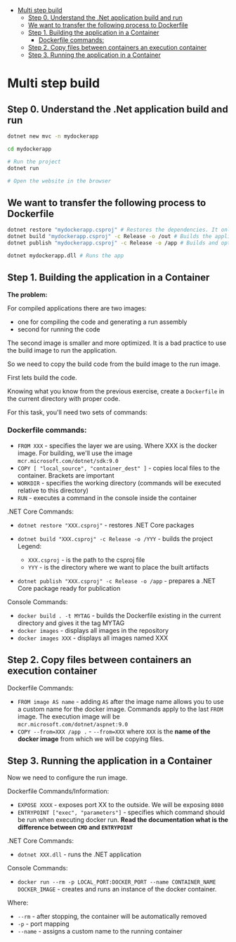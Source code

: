 - [Multi step build](#multi-step-build)
  - [Step 0. Understand the .Net application build and run](#step-0-understand-the-net-application-build-and-run)
  - [We want to transfer the following process to Dockerfile](#we-want-to-transfer-the-following-process-to-dockerfile)
  - [Step 1. Building the application in a Container](#step-1-building-the-application-in-a-container)
    - [Dockerfile commands:](#dockerfile-commands)
  - [Step 2. Copy files between containers an execution container](#step-2-copy-files-between-containers-an-execution-container)
  - [Step 3. Running the application in a Container](#step-3-running-the-application-in-a-container)

# Multi step build

## Step 0. Understand the .Net application build and run

```bash
dotnet new mvc -n mydockerapp

cd mydockerapp

# Run the project
dotnet run

# Open the website in the browser
```

## We want to transfer the following process to Dockerfile

```bash
dotnet restore "mydockerapp.csproj" # Restores the dependencies. It only need the *.csproj file
dotnet build "mydockerapp.csproj" -c Release -o /out # Builds the application. Makes sure that the application code compiles. It needs the whole source code.
dotnet publish "mydockerapp.csproj" -c Release -o /app # Builds and optimizes the application

dotnet mydockerapp.dll # Runs the app
```

## Step 1. Building the application in a Container

**The problem:**

For compiled applications there are two images:
- one for compiling the code and generating a run assembly
- second for running the code

The second image is smaller and more optimized. It is a bad practice to use the build image to run the application.

So we need to copy the build code from the build image to the run image.

First lets build the code.

Knowing what you know from the previous exercise, create a `Dockerfile` in the current directory with proper code.

For this task, you'll need two sets of commands:

### Dockerfile commands:
- `FROM XXX` - specifies the layer we are using. Where XXX is the docker image. For building, we'll use the image `mcr.microsoft.com/dotnet/sdk:9.0`
- `COPY [ "local_source", "container_dest" ]` - copies local files to the container. Brackets are important
- `WORKDIR` - specifies the working directory (commands will be executed relative to this directory)
- `RUN` - executes a command in the console inside the container

.NET Core Commands:
- `dotnet restore "XXX.csproj"` - restores .NET Core packages
- `dotnet build "XXX.csproj" -c Release -o /YYY` - builds the project
    Legend:
    - `XXX.csproj` - is the path to the csproj file
    - `YYY` - is the directory where we want to place the built artifacts

- `dotnet publish "XXX.csproj" -c Release -o /app` - prepares a .NET Core package ready for publication

Console Commands:
- `docker build . -t MYTAG` - builds the Dockerfile existing in the current directory and gives it the tag MYTAG
- `docker images` - displays all images in the repository
- `docker images XXX` - displays all images named XXX

## Step 2. Copy files between containers an execution container

Dockerfile Commands:
- `FROM image AS name` - adding `AS` after the image name allows you to use a custom name for the docker image. Commands apply to the last `FROM` image. The execution image will be `mcr.microsoft.com/dotnet/aspnet:9.0`
- `COPY --from=XXX /app .` - `--from=XXX` where `XXX` is the **name of the docker image** from which we will be copying files.

## Step 3. Running the application in a Container

Now we need to configure the run image.

Dockerfile Commands/Information:
- `EXPOSE XXXX` - exposes port XX to the outside. We will be exposing `8080`
- `ENTRYPOINT ["exec", "parameters"]` - specifies which command should be run when executing docker run. **Read the documentation what is the difference between `CMD` and `ENTRYPOINT`**

.NET Core Commands:
- `dotnet XXX.dll` - runs the .NET application

Console Commands:
- `docker run --rm -p LOCAL_PORT:DOCKER_PORT --name CONTAINER_NAME DOCKER_IMAGE` - creates and runs an instance of the docker container.

Where:
- `--rm` - after stopping, the container will be automatically removed
- `-p` - port mapping
- `--name` - assigns a custom name to the running container
